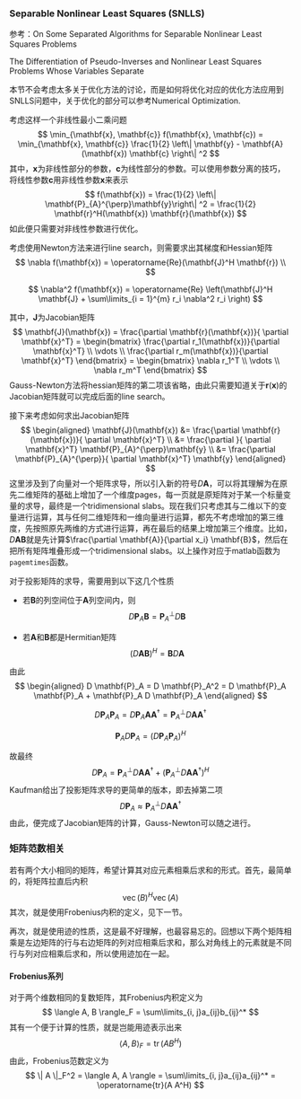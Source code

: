 ### Separable Nonlinear Least Squares (SNLLS)

参考：On Some Separated Algorithms for Separable Nonlinear Least Squares Problems

The Differentiation of Pseudo-Inverses and Nonlinear Least Squares Problems Whose Variables Separate

本节不会考虑太多关于优化方法的讨论，而是如何将优化对应的优化方法应用到SNLLS问题中，关于优化的部分可以参考Numerical Optimization. 

考虑这样一个非线性最小二乘问题
$$
\min_{\mathbf{x}, \mathbf{c}} f(\mathbf{x}, \mathbf{c}) = \min_{\mathbf{x}, \mathbf{c}} \frac{1}{2} \left\| \mathbf{y} - \mathbf{A}(\mathbf{x}) \mathbf{c} \right\| ^2
$$
其中，$\mathbf{x}$为非线性部分的参数，$\mathbf{c}$为线性部分的参数。可以使用参数分离的技巧，将线性参数$\mathbf{c}$用非线性参数$\mathbf{x}$来表示
$$
f(\mathbf{x}) =  \frac{1}{2} \left\| \mathbf{P}_{A}^{\perp}\mathbf{y}\right\| ^2 = \frac{1}{2} \mathbf{r}^H(\mathbf{x}) \mathbf{r}(\mathbf{x})
$$
如此便只需要对非线性参数进行优化。

考虑使用Newton方法来进行line search，则需要求出其梯度和Hessian矩阵
$$
\nabla f(\mathbf{x}) = \operatorname{Re}(\mathbf{J}^H \mathbf{r}) \\
$$

$$
\nabla^2 f(\mathbf{x}) = \operatorname{Re} \left(\mathbf{J}^H \mathbf{J} + \sum\limits_{i = 1}^{m} r_i \nabla^2 r_i \right)
$$

其中，$\mathbf{J}$为Jacobian矩阵
$$
\mathbf{J}(\mathbf{x}) = \frac{\partial \mathbf{r}(\mathbf{x})}{ \partial \mathbf{x}^T} = \begin{bmatrix}
\frac{\partial r_1(\mathbf{x})}{\partial \mathbf{x}^T} \\
\vdots \\
\frac{\partial r_m(\mathbf{x})}{\partial \mathbf{x}^T}
\end{bmatrix} = \begin{bmatrix}
\nabla r_1^T \\
\vdots \\
\nabla r_m^T
\end{bmatrix}
$$
Gauss-Newton方法将hessian矩阵的第二项该省略，由此只需要知道关于$\mathbf{r}(\mathbf{x})$的Jacobian矩阵就可以完成后面的line search。

接下来考虑如何求出Jacobian矩阵
$$
\begin{aligned}
\mathbf{J}(\mathbf{x}) &= \frac{\partial \mathbf{r}(\mathbf{x})}{ \partial \mathbf{x}^T} \\
&= \frac{\partial }{ \partial \mathbf{x}^T} \mathbf{P}_{A}^{\perp}\mathbf{y} \\
&= \frac{\partial \mathbf{P}_{A}^{\perp}}{ \partial \mathbf{x}^T} \mathbf{y}
\end{aligned}
$$
这里涉及到了向量对一个矩阵求导，所以引入新的符号$D \mathbf{A}$，可以将其理解为在原先二维矩阵的基础上增加了一个维度pages，每一页就是原矩阵对于某一个标量变量的求导，最终是一个tridimensional slabs。现在我们只考虑其与二维以下的变量进行运算，其与任何二维矩阵和一维向量进行运算，都先不考虑增加的第三维度，先按照原先两维的方式进行运算，再在最后的结果上增加第三个维度。比如，$D \mathbf{A} \mathbf{B}$就是先计算$\frac{\partial  \mathbf{A}}{\partial x_i} \mathbf{B}$，然后在把所有矩阵堆叠形成一个tridimensional slabs。以上操作对应于matlab函数为`pagemtimes`函数。

对于投影矩阵的求导，需要用到以下这几个性质

- 若$\mathbf{B}$的列空间位于$\mathbf{A}$列空间内，则
  $$
  D \mathbf{P}_A \mathbf{B} = \mathbf{P}_{A}^{\perp} D \mathbf{B}
  $$

- 若$\mathbf{A}$和$\mathbf{B}$都是Hermitian矩阵
  $$
  (D \mathbf{A}\mathbf{B})^H = \mathbf{B} D \mathbf{A}
  $$

由此
$$
\begin{aligned}
D \mathbf{P}_A = D \mathbf{P}_A^2 = D \mathbf{P}_A \mathbf{P}_A  + \mathbf{P}_A D \mathbf{P}_A 
\end{aligned}
$$

$$
D \mathbf{P}_A \mathbf{P}_A = D  \mathbf{P}_A \mathbf{A} \mathbf{A}^{\dagger} = \mathbf{P}_A^{\perp} D \mathbf{A} \mathbf{A}^{\dagger}
$$

$$
\mathbf{P}_A D \mathbf{P}_A  = (D \mathbf{P}_A  \mathbf{P}_A )^H
$$

故最终
$$
D \mathbf{P}_A = \mathbf{P}_A^{\perp} D \mathbf{A} \mathbf{A}^{\dagger} + (\mathbf{P}_A^{\perp} D \mathbf{A} \mathbf{A}^{\dagger})^H
$$
Kaufman给出了投影矩阵求导的更简单的版本，即去掉第二项
$$
D \mathbf{P}_A \approx \mathbf{P}_A^{\perp} D \mathbf{A} \mathbf{A}^{\dagger}
$$
由此，便完成了Jacobian矩阵的计算，Gauss-Newton可以随之进行。

### 矩阵范数相关

若有两个大小相同的矩阵，希望计算其对应元素相乘后求和的形式。首先，最简单的，将矩阵拉直后内积
$$
\operatorname{vec}(B)^H \operatorname{vec}(A)
$$
其次，就是使用Frobenius内积的定义，见下一节。

再次，就是使用迹的性质，这是最不好理解，也最容易忘的。回想以下两个矩阵相乘是左边矩阵的行与右边矩阵的列对应相乘后求和，那么对角线上的元素就是不同行与列对应相乘后求和，所以使用迹加在一起。

#### Frobenius系列

对于两个维数相同的复数矩阵，其Frobenius内积定义为
$$
\langle A, B \rangle_F = \sum\limits_{i, j}a_{ij}b_{ij}^*
$$
其有一个便于计算的性质，就是岂能用迹表示出来
$$
\langle A, B \rangle_F = \operatorname{tr}(A B^H)
$$
由此，Frobenius范数定义为
$$
\| A \|_F^2 = \langle A, A \rangle = \sum\limits_{i, j}a_{ij}a_{ij}^* = \operatorname{tr}(A A^H)
$$

